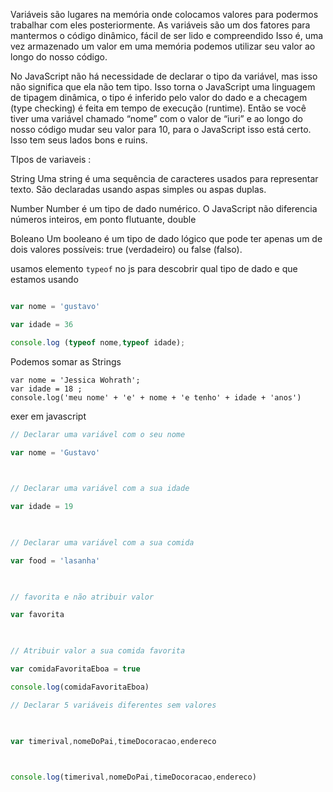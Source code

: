 Variáveis são lugares na memória onde colocamos valores para podermos trabalhar com eles posteriormente. As variáveis são um dos fatores para mantermos o código dinâmico, fácil de ser lido e compreendido Isso é, uma vez armazenado um valor em uma memória podemos utilizar seu valor ao longo do nosso código.

No JavaScript não há necessidade de declarar o tipo da variável, mas isso não significa que ela não tem tipo. Isso torna o JavaScript uma linguagem de tipagem dinâmica, o tipo é inferido pelo valor do dado e a checagem (type checking) é feita em tempo de execução (runtime). Então se você tiver uma variável chamado “nome” com o valor de “iuri” e ao longo do nosso código mudar seu valor para 10, para o JavaScript isso está certo. Isso tem seus lados bons e ruins.

TIpos de variaveis :

String  Uma string é uma sequência de caracteres usados para representar texto. São declaradas usando aspas simples ou aspas duplas.

Number  Number é um tipo de dado numérico. O JavaScript não diferencia números inteiros, em ponto flutuante, double

Boleano  Um booleano é um tipo de dado lógico que pode ter apenas um de dois valores possíveis: true (verdadeiro) ou false (falso).


usamos elemento `typeof`  no js para descobrir qual tipo de dado e que estamos usando 

```js

var nome = 'gustavo'

var idade = 36

console.log (typeof nome,typeof idade);

```

Podemos somar as Strings 
```Js
var nome = 'Jessica Wohrath';
var idade = 18 ;
console.log('meu nome' + 'e' + nome + 'e tenho' + idade + 'anos')
```


exer em javascript 
```js
// Declarar uma variável com o seu nome

var nome = 'Gustavo'

  

// Declarar uma variável com a sua idade

var idade = 19

  

// Declarar uma variável com a sua comida

var food = 'lasanha'

  

// favorita e não atribuir valor

var favorita

  

// Atribuir valor a sua comida favorita

var comidaFavoritaEboa = true

console.log(comidaFavoritaEboa)

// Declarar 5 variáveis diferentes sem valores

  

var timerival,nomeDoPai,timeDocoracao,endereco

  

console.log(timerival,nomeDoPai,timeDocoracao,endereco)

```
